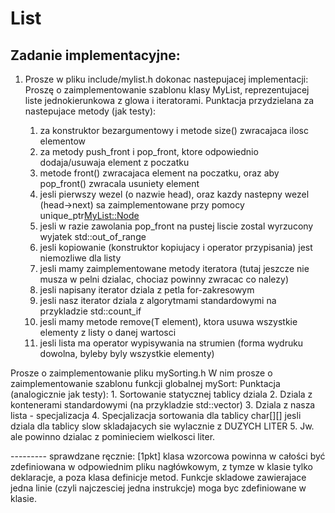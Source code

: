 # List

## Zadanie implementacyjne:
1. Prosze w pliku include/mylist.h dokonac nastepujacej implementacji:
  Proszę o zaimplementowanie szablonu klasy MyList<T>, reprezentujacej liste jednokierunkowa
  z glowa i iteratorami.
    Punktacja przydzielana za nastepujace metody (jak testy):
    1. za konstruktor bezargumentowy i metode size() zwracajaca ilosc elementow
    2. za metody push_front i pop_front, ktore odpowiednio dodaja/usuwaja element z poczatku
    3. metode front() zwracajaca element na poczatku,
       oraz aby pop_front() zwracala usuniety element
    4. jesli pierwszy wezel (o nazwie head), oraz kazdy nastepny wezel (head->next)
       sa zaimplementowane przy pomocy unique_ptr<MyList::Node>
    5. jesli w razie zawolania pop_front na pustej liscie zostal wyrzucony wyjatek std::out_of_range
    6. jesli kopiowanie (konstruktor kopiujacy i operator przypisania) jest niemozliwe dla listy
    7. jesli mamy zaimplementowane metody iteratora
       (tutaj jeszcze nie musza w pelni dzialac, chociaz powinny zwracac co nalezy)
    8. jesli napisany iterator dziala z petla for-zakresowym
    9. jesli nasz iterator dziala z algorytmami standardowymi na przykladzie std::count_if
   10. jesli mamy metode remove(T element), ktora usuwa wszystkie elementy z listy o danej wartosci
   11. jesli lista ma operator wypisywania na strumien
       (forma wydruku dowolna, byleby byly wszystkie elementy)

Prosze o zaimplementowanie pliku mySorting.h
W nim prosze o zaimplementowanie szablonu funkcji globalnej mySort:
    Punktacja (analogicznie jak testy):
    1. Sortowanie statycznej tablicy dziala
    2. Dziala z kontenerami standardowymi (na przykladzie std::vector)
    3. Dziala z nasza lista - specjalizacja
    4. Specjalizacja sortowania dla tablicy char[][]
       jesli dziala dla tablicy slow skladajacych sie wylacznie z DUZYCH LITER
    5. Jw. ale powinno dzialac z pominieciem wielkosci liter.

--------- sprawdzane ręcznie:
    [1pkt] klasa wzorcowa powinna w całości być zdefiniowana w odpowiednim pliku
    nagłówkowym, z tymze w klasie tylko deklaracje, a poza klasa definicje metod.
    Funkcje skladowe zawierajace jedna linie (czyli najczesciej jedna instrukcje)
    moga byc zdefiniowane w klasie.
